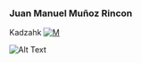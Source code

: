 ### Juan Manuel Muñoz Rincon
Kadzahk [![M](https://upload.wikimedia.org/wikipedia/fr/thumb/c/c8/Twitter_Bird.svg/30px-Twitter_Bird.svg.png)](https://twitter.com/kadzahk)

 ![Alt Text](https://media.giphy.com/media/11XxC0wD3jVSCI/giphy.gif)
